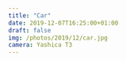 ```yaml
---
title: "Car"
date: 2019-12-07T16:25:00+01:00
draft: false
img: /photos/2019/12/car.jpg
camera: Yashica T3
---
```


